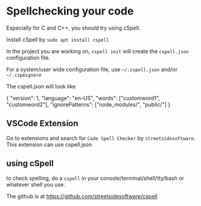 # Spellchecking your code

Especially for C and C++, you should try using cSpell.

Install cSpell by `sudo apt install cspell`

In the project you are working on, `cspell init` will create the `cspell.json` configuration file.

For a system/user wide configuration file, use `~/.cspell.json` and/or `~/.cspeignore`

The cspell.json will look like

{
  "version": 1,
  "language": "en-US",
  "words": ["customword1", "customword2"],
  "ignorePatterns": ["node_modules/", "public/"]
}

## VSCode Extension

Go to extensions and search for `Code Spell Checker` by `streetsidesoftware`. This extension can use cspell.json

## using cSpell

to check spelling, do a `cspell` in your console/terminal/shell/tty/bash or whatever shell you use.

The github is at <https://github.com/streetsidesoftware/cspell>

